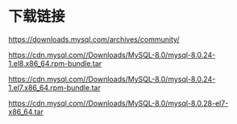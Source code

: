 # 下载链接

<https://downloads.mysql.com/archives/community/>

<https://cdn.mysql.com//Downloads/MySQL-8.0/mysql-8.0.24-1.el8.x86_64.rpm-bundle.tar>

<https://cdn.mysql.com//Downloads/MySQL-8.0/mysql-8.0.24-1.el7.x86_64.rpm-bundle.tar>

<https://cdn.mysql.com//Downloads/MySQL-8.0/mysql-8.0.28-el7-x86_64.tar>
